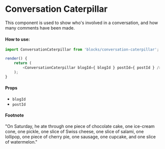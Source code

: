 Conversation Caterpillar
========================

This component is used to show who's involved in a conversation, and how many comments have been made.

#### How to use:

```js
import ConversationCaterpillar from 'blocks/conversation-caterpillar';

render() {
	return (
		<ConversationCaterpillar blogId={ blogId } postId={ postId } />
	);
}
```

#### Props
* `blogId`
* `postId`

#### Footnote

"On Saturday, he ate through one piece of chocolate cake, one ice-cream cone, one pickle, one slice of Swiss cheese, one slice of salami, one lollipop, one piece of cherry pie, one sausage, one cupcake, and one slice of watermelon."